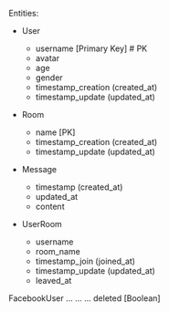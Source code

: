 Entities:

- User
  - username [Primary Key]  # PK
  - avatar
  - age
  - gender
  - timestamp_creation   (created_at)
  - timestamp_update     (updated_at)

- Room
  - name [PK]
  - timestamp_creation   (created_at)
  - timestamp_update     (updated_at)

- Message
  - timestamp     (created_at)
  - updated_at
  - content

- UserRoom
  - username
  - room_name
  - timestamp_join   (joined_at)
  - timestamp_update  (updated_at)
  - leaved_at


FacebookUser
  ...
  ...
  ...
  deleted [Boolean]
